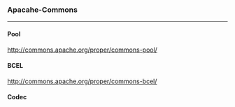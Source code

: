 ### Apacahe-Commons
---

#### Pool
http://commons.apache.org/proper/commons-pool/

#### BCEL
http://commons.apache.org/proper/commons-bcel/

#### Codec

#### 

#### 

#### 

#### 

#### 

#### 

#### 

#### 

#### 

#### 

#### 

#### 

#### 

#### 

#### 

#### 

#### 

#### 

#### 

#### 

#### 

#### 


```
```


